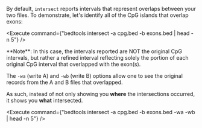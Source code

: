 <script>
import Alert from "components/Alert.svelte";
import Execute from "components/Execute.svelte";
</script>

By default, `intersect` reports intervals that represent overlaps between your two files. To demonstrate, let's identify all of the CpG islands that overlap exons:

<Execute command={"bedtools intersect -a cpg.bed -b exons.bed | head -n 5"} />

<Alert color="info">
	**Note**: In this case, the intervals reported are NOT the original CpG intervals, but rather a refined interval reflecting solely the portion of each original CpG interval that overlapped with the exon(s).
</Alert>

The `-wa` (write A) and `-wb` (write B) options allow one to see the original records from the A and B files that overlapped.

As such, instead of not only showing you **where** the intersections occurred, it shows you **what** intersected.

<Execute command={"bedtools intersect -a cpg.bed -b exons.bed -wa -wb | head -n 5"} />
